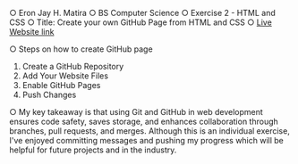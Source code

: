 ○ Eron Jay H. Matira
○ BS Computer Science
○ Exercise 2 - HTML and CSS
○ Title: Create your own GitHub Page from HTML and CSS
○ [Live Website link](https://cmsc100-laboratory.github.io/html-and-css-eronhey17/)

○ Steps on how to create GitHub page
1. Create a GitHub Repository
2. Add Your Website Files
3. Enable GitHub Pages
4. Push Changes

○ My key takeaway is that using Git and GitHub in web development ensures code safety, saves storage, and enhances collaboration through branches, pull requests, and merges. 
Although this is an individual exercise, I've enjoyed committing messages and pushing my progress which will be helpful for future projects and in the industry.
